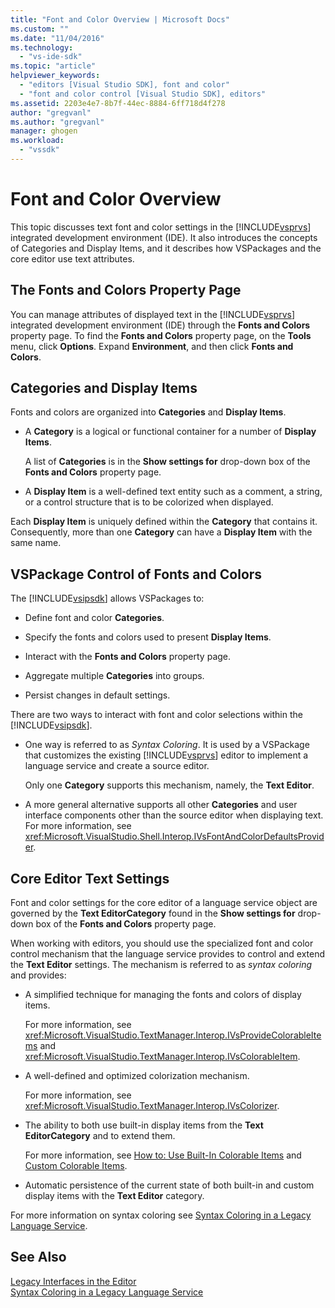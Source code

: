 ```yaml
---
title: "Font and Color Overview | Microsoft Docs"
ms.custom: ""
ms.date: "11/04/2016"
ms.technology: 
  - "vs-ide-sdk"
ms.topic: "article"
helpviewer_keywords: 
  - "editors [Visual Studio SDK], font and color"
  - "font and color control [Visual Studio SDK], editors"
ms.assetid: 2203e4e7-8b7f-44ec-8884-6ff718d4f278
author: "gregvanl"
ms.author: "gregvanl"
manager: ghogen
ms.workload: 
  - "vssdk"
---
```

# Font and Color Overview
This topic discusses text font and color settings in the [!INCLUDE[vsprvs](../code-quality/includes/vsprvs_md.md)] integrated development environment (IDE). It also introduces the concepts of Categories and Display Items, and it describes how VSPackages and the core editor use text attributes.  
  
## The Fonts and Colors Property Page  
 You can manage attributes of displayed text in the [!INCLUDE[vsprvs](../code-quality/includes/vsprvs_md.md)] integrated development environment (IDE) through the **Fonts and Colors** property page. To find the **Fonts and Colors** property page, on the **Tools** menu, click **Options**. Expand **Environment**, and then click **Fonts and Colors**.  
  
## Categories and Display Items  
 Fonts and colors are organized into **Categories** and **Display Items**.  
  
-   A **Category** is a logical or functional container for a number of **Display Items**.  
  
     A list of **Categories** is in the **Show settings for** drop-down box of the **Fonts and Colors** property page.  
  
-   A **Display Item** is a well-defined text entity such as a comment, a string, or a control structure that is to be colorized when displayed.  
  
 Each **Display Item** is uniquely defined within the **Category** that contains it. Consequently, more than one **Category** can have a **Display Item** with the same name.  
  
## VSPackage Control of Fonts and Colors  
 The [!INCLUDE[vsipsdk](../extensibility/includes/vsipsdk_md.md)] allows VSPackages to:  
  
-   Define font and color **Categories**.  
  
-   Specify the fonts and colors used to present **Display Items**.  
  
-   Interact with the **Fonts and Colors** property page.  
  
-   Aggregate multiple **Categories** into groups.  
  
-   Persist changes in default settings.  
  
 There are two ways to interact with font and color selections within the [!INCLUDE[vsipsdk](../extensibility/includes/vsipsdk_md.md)].  
  
-   One way is referred to as *Syntax Coloring*. It is used by a VSPackage that customizes the existing [!INCLUDE[vsprvs](../code-quality/includes/vsprvs_md.md)] editor to implement a language service and create a source editor.  
  
     Only one **Category** supports this mechanism, namely, the **Text Editor**.  
  
-   A more general alternative supports all other **Categories** and user interface components other than the source editor when displaying text. For more information, see <xref:Microsoft.VisualStudio.Shell.Interop.IVsFontAndColorDefaultsProvider>.  
  
## Core Editor Text Settings  
 Font and color settings for the core editor of a language service object are governed by the **Text EditorCategory** found in the **Show settings for** drop-down box of the **Fonts and Colors** property page.  
  
 When working with editors, you should use the specialized font and color control mechanism that the language service provides to control and extend the **Text Editor** settings. The mechanism is referred to as *syntax coloring* and provides:  
  
-   A simplified technique for managing the fonts and colors of display items.  
  
     For more information, see <xref:Microsoft.VisualStudio.TextManager.Interop.IVsProvideColorableItems> and <xref:Microsoft.VisualStudio.TextManager.Interop.IVsColorableItem>.  
  
-   A well-defined and optimized colorization mechanism.  
  
     For more information, see <xref:Microsoft.VisualStudio.TextManager.Interop.IVsColorizer>.  
  
-   The ability to both use built-in display items from the **Text EditorCategory** and to extend them.  
  
     For more information, see [How to: Use Built-In Colorable Items](../extensibility/internals/how-to-use-built-in-colorable-items.md) and [Custom Colorable Items](../extensibility/internals/custom-colorable-items.md).  
  
-   Automatic persistence of the current state of both built-in and custom display items with the **Text Editor** category.  
  
 For more information on syntax coloring see [Syntax Coloring in a Legacy Language Service](../extensibility/internals/syntax-coloring-in-a-legacy-language-service.md).  
  
## See Also  
 [Legacy Interfaces in the Editor](../extensibility/legacy-interfaces-in-the-editor.md)   
 [Syntax Coloring in a Legacy Language Service](../extensibility/internals/syntax-coloring-in-a-legacy-language-service.md)